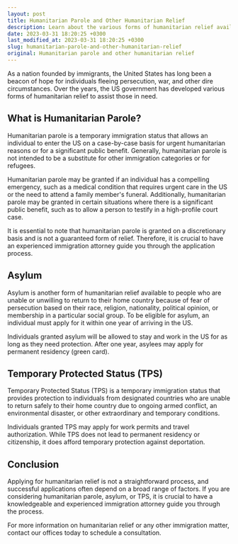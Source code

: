 ```yaml
---
layout: post
title: Humanitarian Parole and Other Humanitarian Relief
description: Learn about the various forms of humanitarian relief available in US Immigration Law, including humanitarian parole, asylum, and Temporary Protected Status (TPS).
date: 2023-03-31 18:20:25 +0300
last_modified_at: 2023-03-31 18:20:25 +0300
slug: humanitarian-parole-and-other-humanitarian-relief
original: Humanitarian parole and other humanitarian relief
---
```


As a nation founded by immigrants, the United States has long been a beacon of hope for individuals fleeing persecution, war, and other dire circumstances. Over the years, the US government has developed various forms of humanitarian relief to assist those in need.

## What is Humanitarian Parole?

Humanitarian parole is a temporary immigration status that allows an individual to enter the US on a case-by-case basis for urgent humanitarian reasons or for a significant public benefit. Generally, humanitarian parole is not intended to be a substitute for other immigration categories or for refugees.

Humanitarian parole may be granted if an individual has a compelling emergency, such as a medical condition that requires urgent care in the US or the need to attend a family member's funeral. Additionally, humanitarian parole may be granted in certain situations where there is a significant public benefit, such as to allow a person to testify in a high-profile court case.

It is essential to note that humanitarian parole is granted on a discretionary basis and is not a guaranteed form of relief. Therefore, it is crucial to have an experienced immigration attorney guide you through the application process.

## Asylum

Asylum is another form of humanitarian relief available to people who are unable or unwilling to return to their home country because of fear of persecution based on their race, religion, nationality, political opinion, or membership in a particular social group. To be eligible for asylum, an individual must apply for it within one year of arriving in the US.

Individuals granted asylum will be allowed to stay and work in the US for as long as they need protection. After one year, asylees may apply for permanent residency (green card).

## Temporary Protected Status (TPS)

Temporary Protected Status (TPS) is a temporary immigration status that provides protection to individuals from designated countries who are unable to return safely to their home country due to ongoing armed conflict, an environmental disaster, or other extraordinary and temporary conditions.

Individuals granted TPS may apply for work permits and travel authorization. While TPS does not lead to permanent residency or citizenship, it does afford temporary protection against deportation.

## Conclusion

Applying for humanitarian relief is not a straightforward process, and successful applications often depend on a broad range of factors. If you are considering humanitarian parole, asylum, or TPS, it is crucial to have a knowledgeable and experienced immigration attorney guide you through the process.

For more information on humanitarian relief or any other immigration matter, contact our offices today to schedule a consultation.